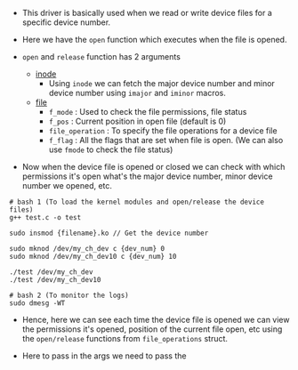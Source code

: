 - This driver is basically used when we read or write device files for a specific device number.
- Here we have the `open` function which executes when the file is opened.
- `open` and `release` function has 2 arguments
	- [inode](https://elixir.bootlin.com/linux/v6.16.7/source/include/linux/fs.h#L2151) 
		- Using `inode` we can fetch the major device number and minor device number using `imajor` and `iminor` macros.
	- [file](https://elixir.bootlin.com/linux/v6.16.7/source/include/linux/fs.h#L1070) 
		- `f_mode` : Used to check the file permissions, file status
		- `f_pos` : Current position in open file (default is 0)
		- `file_operation` : To specify the file operations for a device file
		- `f_flag` : All the flags that are set when file is open. (We can also use `fmode` to check the file status)

- Now when the device file is opened or closed we can check with which permissions it's open what's the major device number, minor device number we opened, etc.
```
# bash 1 (To load the kernel modules and open/release the device files)
g++ test.c -o test

sudo insmod {filename}.ko // Get the device number

sudo mknod /dev/my_ch_dev c {dev_num} 0
sudo mknod /dev/my_ch_dev10 c {dev_num} 10

./test /dev/my_ch_dev
./test /dev/my_ch_dev10

# bash 2 (To monitor the logs)
sudo dmesg -WT
```

- Hence, here we can see each time the device file is opened we can view the permissions it's opened, position of the current file open, etc using the `open/release` functions from `file_operations` struct.

- Here to pass in the args we need to pass the 